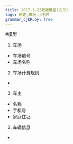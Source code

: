 ```yaml
---
title: 2017-3-22数据模型(方舟)
tags: 新建,模板,小书匠
grammar_cjkRuby: true
---
```

#模型
1. 车场
* 车场编号
* 车场名称
2. 车场计费规则
* 
3. 车主
* 名称
* 手机号
* 家庭住址
3. 车辆信息
* 